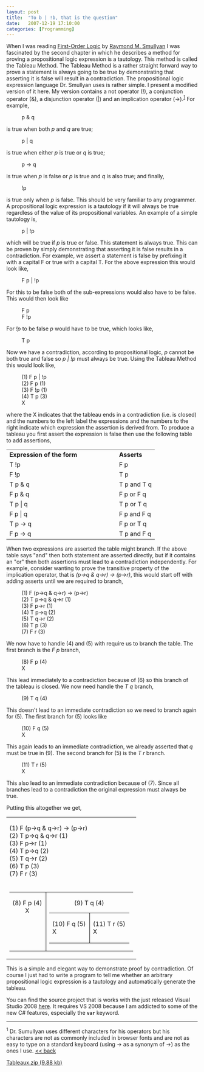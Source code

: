 ```yaml
---
layout: post
title:  "To b | !b, that is the question"
date:   2007-12-19 17:10:00
categories: [Programming]
---
```

<div class="text"><p>When I was reading
<a href="http://www.amazon.com/First-Order-Logic-Raymond-M-Smullyan/dp/0486683702/ref=sr_11_1/102-8843584-4849732?ie=UTF8&amp;qid=1192783059&amp;sr=11-1">First-Order Logic</a> by
<a href="http://en.wikipedia.org/wiki/Raymond_Smullyan">Raymond M. Smullyan</a> I
was fascinated by
the second chapter in which he describes a method for proving a propositional
logic expression is a tautology. This method is called the Tableau Method. The Tableau Method is a
rather straight forward way to prove a statement is always going to be true by
demonstrating that asserting it is false will result in a contradiction. The
propositional logic expression language Dr. Smullyan uses is rather simple. I
present a modified version of it here. My version
contains a not operator (!), a conjunction operator (&amp;), a disjunction operator
(|) and an implication operator (→).<sup><a name="note1_1ref" href="#note1_1">1</a></sup> For example,</p>
<p style="margin-left: 40px;">p &amp; q</p>
<p>is true when both <em>p</em> and <em>q</em> are true; </p>
<p style="margin-left: 40px">p | q</p>
<p>is true when either <em>p</em> is true or <em>q</em> is true;</p>
<p style="margin-left: 40px">p <span class="style1">→ q</span></p>
<p>is true when<em> p </em>is false or <em>p</em> is true and <em>q</em> is also
true; and finally,</p>
<p style="margin-left: 40px">!p</p>
<p>is true only when <em>p</em> is false. This should be very familiar to any
programmer. A propositional logic expression is a tautology if it will always be
true regardless of the value of its propositional variables. An example of a
simple tautology is,</p>
<p style="margin-left: 40px">p | !p</p>
<p>which will be true if <em>p</em> is true or false. This statement is always
true. This can be proven by simply demonstrating that asserting it is false
results in a contradiction. For example, we assert a statement is false by
prefixing it with a capital F or true with a capital T. For the above expression
this would look like,</p>
<p style="margin-left: 40px">F p | !p</p>
<p>For this to be false both of the sub-expressions would also have to be
false. This would then look like</p>
<p style="margin-left: 40px">F p<br>F !p</p>
<p>For <em>!p</em> to be false <em>p</em> would have to be true, which looks
like,</p>
<p style="margin-left: 40px">T p</p>
<p>Now we have a contradiction, according to propositional logic, <em>p</em> cannot be both true and false so <em>
p | !p</em> must always be true. Using the Tableau Method this would look like,</p>
<p style="margin-left: 40px">(1) F p | !p<br>(2) F p (1)<br>(3) F !p (1)<br>(4) T p (3)<br>X</p>
<p>where the X indicates that the tableau ends in a contradiction (i.e. is
closed) and the
numbers to the left label the expressions and the numbers to the right indicate
which expression the assertion is derived from. To produce a tableau you first
assert the expression is false then use the following table to add assertions,</p>
<table style="width: 100%">
	<tbody><tr>
		<td><strong>Expression of the form</strong></td>
		<td><strong>Asserts</strong></td>
	</tr>
	<tr>
		<td style="width: 273px">T !p</td>
		<td>F p</td>
	</tr>
	<tr>
		<td style="width: 273px">F !p</td>
		<td>T p</td>
	</tr>
	<tr>
		<td style="width: 273px">T p &amp; q</td>
		<td>T p and T q</td>
	</tr>
	<tr>
		<td style="width: 273px">F p &amp; q</td>
		<td>F p or F q</td>
	</tr>
	<tr>
		<td style="width: 273px">T p | q</td>
		<td>T p or T q</td>
	</tr>
	<tr>
		<td style="width: 273px">F p | q</td>
		<td>F p and F q</td>
	</tr>
	<tr>
		<td style="width: 273px">T p → q</td>
		<td>F p or T q</td>
	</tr>
	<tr>
		<td style="width: 273px">F p → q</td>
		<td>T p and F q</td>
	</tr>
</tbody></table>
<p>When two expressions are asserted the table might branch. If the above table
says "and" then both statement are asserted directly, but if it contains an "or"
then both assertions must lead to a contradiction independently. For example,
consider wanting to prove the transitive property of the implication operator,
that is <em>(p→q &amp; q→r) → (p→r)</em>, this would start off with adding asserts
until we are required to branch,</p>
<p style="margin-left: 40px">
  (1) F (p→q &amp; q→r) → (p→r)<br>
  (2) T p→q &amp; q→r (1)<br>
  (3) F p→r (1)<br>
  (4) T p→q (2)<br>
  (5) T q→r (2)<br>
  (6) T p (3)<br>
  (7) F r (3)<br>
</p>
<p>We now have to handle (4) and (5) with require us to branch the table. The first branch is
the <em>F p</em> branch,</p>
<p style="margin-left: 40px">
  (8) F p (4)<br>
  X
</p>
<p>This lead immediately to a contradiction because of (6) so this branch of the tableau is closed. We now need
handle the <em>T q</em> branch,</p>
<p style="margin-left: 40px">
  (9) T q (4)
</p>
<p>This doesn't lead to an immediate contradiction so we need to branch again for (5). The first
branch for (5) looks like</p>
<p style="margin-left: 40px">
  (10) F q (5)<br>
  X
</p>
<p>This again leads to an immediate contradiction, we already asserted
that <em>q</em> must be true in (9). The second branch for (5) is the <em>T r</em> branch.</p>
<p style="margin-left: 40px">
  (11) T r (5)<br>
  X
</p>
<p>This also lead to an immediate contradiction because of (7). Since all
branches lead to a contradiction the original expression must always be true.</p>
<p>Putting this altogether we get,</p>
<table>
<tbody><tr>
<td>
<p>
  (1) F (p→q &amp; q→r) → (p→r)<br>
  (2) T p→q &amp; q→r (1)<br>
  (3) F p→r (1)<br>
  (4) T p→q (2)<br>
  (5) T q→r (2)<br>
  (6) T p (3)<br>
  (7) F r (3)<br>
</p>
</td>
</tr>
<tr>
<td>
<table style="text-align: center;">
<tbody><tr>
<td valign="top" style="border-right-color: black;
	border-right-style:solid;
	border-right-width:thin;
	padding-right: 10px">
<p>
  (8) F p (4)<br>
  X
</p>
</td>
<td style="padding-right:10px;">
<p>
  (9) T q (4)
</p>
<table>
<tbody><tr>
<td style="border-right-color: black;
	border-right-style:solid;
	border-right-width:thin;
	padding-right: 10px">
<p>
  (10) F q (5)<br>
  X
</p>
</td>
<td style="padding-right:10px;">
<p>
  (11) T r (5)<br>
  X
</p>
</td>
</tr>
</tbody></table>
</td>
</tr>
</tbody></table>
</td>
</tr>
</tbody></table>
<p>This is a simple and elegant way to demonstrate proof by contradiction. Of
course I just had to write a program to tell me whether an
arbitrary propositional logic expression is a tautology and automatically
generate the tableau.</p>
<p>You can find the source project that is works with the just released Visual
Studio 2008 <a href="/files/Tableaux.zip">here</a>. It requires VS 2008 because I am addicted to some of the new
C# features, especially the <b><code>var</code></b> keyword.</p>
<hr>
<p><a name="note1_1"><sup>1</sup></a> Dr. Sumullyan uses different characters for his operators
but his characters are not as commonly included in browser fonts and are not as easy to
type on a standard keyboard (using <span class="style3">-&gt;</span> as a synonym
of →) as the ones I use. <a href="#note1_1ref">&lt;&lt; back</a></p>
<p><a href="/files/Tableaux.zip">Tableaux.zip (9.88 kb)</a></p></div>
